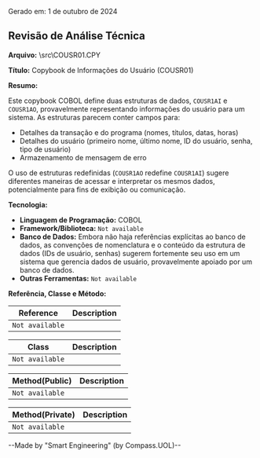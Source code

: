 Gerado em: 1 de outubro de 2024

## Revisão de Análise Técnica

**Arquivo:**  \src\COUSR01.CPY

**Título:**  Copybook de Informações do Usuário (COUSR01)

**Resumo:** 

Este copybook COBOL define duas estruturas de dados, `COUSR1AI` e `COUSR1AO`, provavelmente representando informações do usuário para um sistema. As estruturas parecem conter campos para:

* Detalhes da transação e do programa (nomes, títulos, datas, horas)
* Detalhes do usuário (primeiro nome, último nome, ID do usuário, senha, tipo de usuário)
* Armazenamento de mensagem de erro

O uso de estruturas redefinidas (`COUSR1AO` redefine `COUSR1AI`) sugere diferentes maneiras de acessar e interpretar os mesmos dados, potencialmente para fins de exibição ou comunicação.

**Tecnologia:**

* **Linguagem de Programação:** COBOL 
* **Framework/Biblioteca:** `Not available`
* **Banco de Dados:**  Embora não haja referências explícitas ao banco de dados, as convenções de nomenclatura e o conteúdo da estrutura de dados (IDs de usuário, senhas) sugerem fortemente seu uso em um sistema que gerencia dados de usuário, provavelmente apoiado por um banco de dados.
* **Outras Ferramentas:** `Not available`

**Referência, Classe e Método:**

| Reference | Description |
|---|---|
| `Not available` |  |

| Class | Description |
|---|---|
| `Not available` |  |

| Method(Public) | Description |
|---|---|
| `Not available` |  |

| Method(Private) | Description |
|---|---|
| `Not available` |  |

--Made by "Smart Engineering" (by Compass.UOL)--
